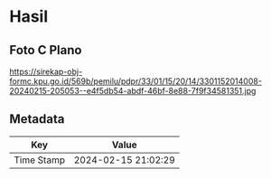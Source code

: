 # Hasil

## Foto C Plano

https://sirekap-obj-formc.kpu.go.id/569b/pemilu/pdpr/33/01/15/20/14/3301152014008-20240215-205053--e4f5db54-abdf-46bf-8e88-7f9f34581351.jpg


## Metadata

| Key        | Value               |
| ---------- | ------------------- |
| Time Stamp | 2024-02-15 21:02:29 |



